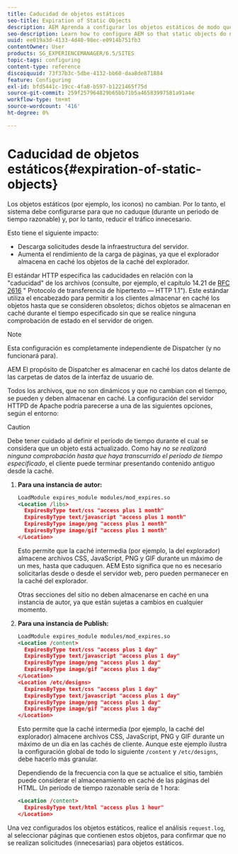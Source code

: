 ```yaml
---
title: Caducidad de objetos estáticos
seo-title: Expiration of Static Objects
description: AEM Aprenda a configurar los objetos estáticos de modo que no caduquen (durante un período de tiempo razonable).
seo-description: Learn how to configure AEM so that static objects do not expire (for a reasonable period of time).
uuid: ee019a3d-4133-4d40-98ec-e0914b751fb3
contentOwner: User
products: SG_EXPERIENCEMANAGER/6.5/SITES
topic-tags: configuring
content-type: reference
discoiquuid: 73f37b3c-5dbe-4132-bb60-daa8de871884
feature: Configuring
exl-id: bfd5441c-19cc-4fa8-b597-b1221465f75d
source-git-commit: 259f257964829b65bb71b5a46583997581a91a4e
workflow-type: tm+mt
source-wordcount: '416'
ht-degree: 0%

---
```


# Caducidad de objetos estáticos{#expiration-of-static-objects}

Los objetos estáticos (por ejemplo, los iconos) no cambian. Por lo tanto, el sistema debe configurarse para que no caduque (durante un periodo de tiempo razonable) y, por lo tanto, reducir el tráfico innecesario.

Esto tiene el siguiente impacto:

* Descarga solicitudes desde la infraestructura del servidor.
* Aumenta el rendimiento de la carga de páginas, ya que el explorador almacena en caché los objetos de la caché del explorador.

El estándar HTTP especifica las caducidades en relación con la &quot;caducidad&quot; de los archivos (consulte, por ejemplo, el capítulo 14.21 de [RFC 2616](https://www.ietf.org/rfc/rfc2616.txt) &quot; Protocolo de transferencia de hipertexto — HTTP 1.1&quot;). Este estándar utiliza el encabezado para permitir a los clientes almacenar en caché los objetos hasta que se consideren obsoletos; dichos objetos se almacenan en caché durante el tiempo especificado sin que se realice ninguna comprobación de estado en el servidor de origen.

>[!NOTE]
>
>Esta configuración es completamente independiente de Dispatcher (y no funcionará para).
>
>AEM El propósito de Dispatcher es almacenar en caché los datos delante de las carpetas de datos de la interfaz de usuario de.

Todos los archivos, que no son dinámicos y que no cambian con el tiempo, se pueden y deben almacenar en caché. La configuración del servidor HTTPD de Apache podría parecerse a una de las siguientes opciones, según el entorno:

>[!CAUTION]
>
>Debe tener cuidado al definir el período de tiempo durante el cual se considera que un objeto está actualizado. Como hay *no se realizará ninguna comprobación hasta que haya transcurrido el período de tiempo especificado*, el cliente puede terminar presentando contenido antiguo desde la caché.

1. **Para una instancia de autor:**

   ```xml
   LoadModule expires_module modules/mod_expires.so
   <Location /libs>
     ExpiresByType text/css "access plus 1 month"
     ExpiresByType text/javascript "access plus 1 month"
     ExpiresByType image/png "access plus 1 month"
     ExpiresByType image/gif "access plus 1 month"
   </Location>
   ```

   Esto permite que la caché intermedia (por ejemplo, la del explorador) almacene archivos CSS, JavaScript, PNG y GIF durante un máximo de un mes, hasta que caduquen. AEM Esto significa que no es necesario solicitarlas desde o desde el servidor web, pero pueden permanecer en la caché del explorador.

   Otras secciones del sitio no deben almacenarse en caché en una instancia de autor, ya que están sujetas a cambios en cualquier momento.

1. **Para una instancia de Publish:**

   ```xml
   LoadModule expires_module modules/mod_expires.so
   <Location /content>
     ExpiresByType text/css "access plus 1 day"
     ExpiresByType text/javascript "access plus 1 day"
     ExpiresByType image/png "access plus 1 day"
     ExpiresByType image/gif "access plus 1 day"
   </Location>
   <Location /etc/designs>
     ExpiresByType text/css "access plus 1 day"
     ExpiresByType text/javascript "access plus 1 day"
     ExpiresByType image/png "access plus 1 day"
     ExpiresByType image/gif "access plus 1 day"
   </Location>
   ```

   Esto permite que la caché intermedia (por ejemplo, la caché del explorador) almacene archivos CSS, JavaScript, PNG y GIF durante un máximo de un día en las cachés de cliente. Aunque este ejemplo ilustra la configuración global de todo lo siguiente `/content` y `/etc/designs`, debe hacerlo más granular.

   Dependiendo de la frecuencia con la que se actualice el sitio, también puede considerar el almacenamiento en caché de las páginas del HTML. Un período de tiempo razonable sería de 1 hora:

   ```xml
   <Location /content>
     ExpiresByType text/html "access plus 1 hour"
   </Location>
   ```

Una vez configurados los objetos estáticos, realice el análisis `request.log`, al seleccionar páginas que contienen estos objetos, para confirmar que no se realizan solicitudes (innecesarias) para objetos estáticos.
